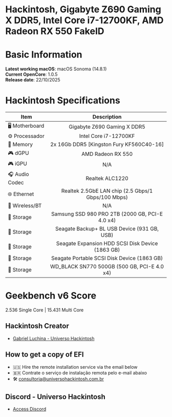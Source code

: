 # Hackintosh, Gigabyte Z690 Gaming X DDR5, Intel Core i7-12700KF, AMD Radeon RX 550 FakeID

# Basic Information

**Latest working macOS**: macOS Sonoma (14.8.1)
<br>
**Current OpenCore**: 1.0.5
<br>
**Release date**: 22/10/2025

# Hackintosh Specifications
|Item|Description|
|-|:-------:|
|🖥️ Motherboard|Gigabyte Z690 Gaming X DDR5|
|⚙️ Processador|Intel Core i7-12700KF|
|🔩 Memory|2x 16Gb DDR5 [Kingston Fury KF560C40-16]|
|🎮 dGPU|AMD Radeon RX 550|
|🎮 iGPU|N/A|
|🎧 Audio Codec|Realtek ALC1220|
|🌐 Ethernet|Realtek 2.5GbE LAN chip (2.5 Gbps/1 Gbps/100 Mbps)|
|🛜 Wireless/BT|N/A|
|💾 Storage|Samsung SSD 980 PRO 2TB (2000 GB, PCI-E 4.0 x4)|
|💾 Storage|Seagate Backup+ BL USB Device (931 GB, USB)|
|💾 Storage|Seagate Expansion HDD SCSI Disk Device (1863 GB)|
|💾 Storage|Seagate Portable SCSI Disk Device (1863 GB)|
|💾 Storage|WD_BLACK SN770 500GB (500 GB, PCI-E 4.0 x4)|

# Geekbench v6 Score
2.536 Single Core | 15.431 Multi Core

## Hackintosh Creator
- [Gabriel Luchina - Universo Hackintosh](https://luchina.com.br)

## How to get a copy of EFI
- 🇺🇸 Hire the remote installation service via the email below
- 🇧🇷 Contrate o serviço de instalação remota pelo e-mail abaixo
- 🛠️ [consultoria@universohackintosh.com.br](mailto:consultoria@universohackintosh.com.br)

## Discord - Universo Hackintosh
- [Access Discord](https://discord.universohackintosh.com.br)
